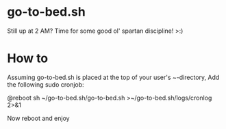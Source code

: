 # go-to-bed.sh
Still up at 2 AM? Time for some good ol' spartan discipline! >:)

# How to
Assuming go-to-bed.sh is placed at the top of your user's ~-directory, Add the following sudo cronjob:

@reboot sh \~/go-to-bed.sh/go-to-bed.sh >\~/go-to-bed.sh/logs/cronlog 2>&1

Now reboot and enjoy
